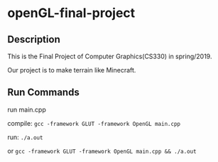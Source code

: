 # openGL-final-project

## Description
This is the Final Project of Computer Graphics(CS330) in spring/2019.

Our project is to make terrain like Minecraft.

## Run Commands
run main.cpp

compile: `gcc -framework GLUT -framework OpenGL main.cpp`

run: `./a.out`

or `gcc -framework GLUT -framework OpenGL main.cpp && ./a.out`
